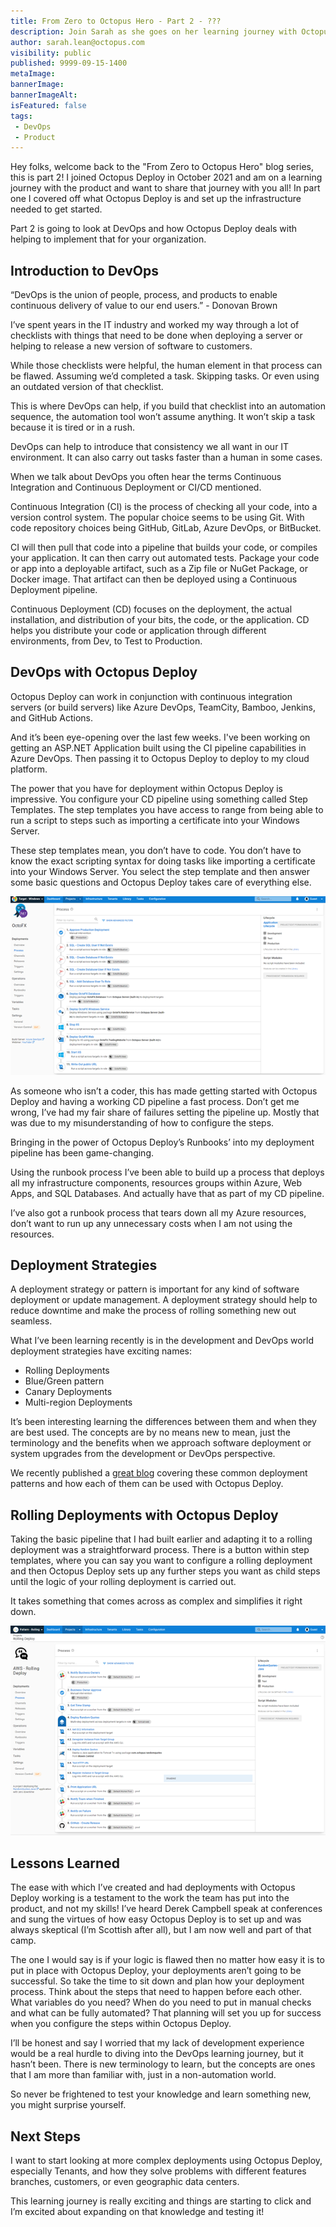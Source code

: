 ```yaml
---
title: From Zero to Octopus Hero - Part 2 - ???
description: Join Sarah as she goes on her learning journey with Octopus Deploy.
author: sarah.lean@octopus.com
visibility: public
published: 9999-09-15-1400
metaImage: 
bannerImage: 
bannerImageAlt: 
isFeatured: false
tags:
 - DevOps
 - Product
---
```


Hey folks, welcome back to the "From Zero to Octopus Hero" blog series, this is part 2!  I joined Octopus Deploy in October 2021 and am on a learning journey with the product and want to share that journey with you all!  In part one I covered off what Octopus Deploy is and set up the infrastructure needed to get started.  
 
Part 2 is going to look at DevOps and how Octopus Deploy deals with helping to implement that for your organization. 

## Introduction to DevOps
“DevOps is the union of people, process, and products to enable continuous delivery of value to our end users.” - Donovan Brown
 
I’ve spent years in the IT industry and worked my way through a lot of checklists with things that need to be done when deploying a server or helping to release a new version of software to customers.
 
While those checklists were helpful, the human element in that process can be flawed.  Assuming we’d completed a task. Skipping tasks.  Or even using an outdated version of that checklist.
 
This is where DevOps can help, if you build that checklist into an automation sequence, the automation tool won’t assume anything.  It won’t skip a task because it is tired or in a rush.
 
DevOps can help to introduce that consistency we all want in our IT environment.  It can also carry out tasks faster than a human in some cases.
 
When we talk about DevOps you often hear the terms Continuous Integration and Continuous Deployment or CI/CD mentioned.
 
Continuous Integration (CI) is the process of checking all your code, into a version control system.  The popular choice seems to be using Git.  With code repository choices being GitHub, GitLab, Azure DevOps, or BitBucket.
 
CI will then pull that code into a pipeline that builds your code, or compiles your application.  It can then carry out automated tests. Package your code or app into a deployable artifact, such as a Zip file or NuGet Package, or Docker image.  That artifact can then be deployed using a Continuous Deployment pipeline. 

Continuous Deployment (CD) focuses on the deployment, the actual installation, and distribution of your bits, the code, or the application.  CD helps you distribute your code or application through different environments, from Dev, to Test to Production. 

## DevOps with Octopus Deploy
Octopus Deploy can work in conjunction with continuous integration servers (or build servers) like Azure DevOps, TeamCity, Bamboo, Jenkins, and GitHub Actions. 
 
And it’s been eye-opening over the last few weeks. I've been working on getting an ASP.NET Application built using the CI pipeline capabilities in Azure DevOps. Then passing it to Octopus Deploy to deploy to my cloud platform.
 
The power that you have for deployment within Octopus Deploy is impressive.  You configure your CD pipeline using something called Step Templates. The step templates you have access to range from being able to run a script to steps such as importing a certificate into your Windows Server.
 
These step templates mean, you don’t have to code. You don’t have to know the exact scripting syntax for doing tasks like importing a certificate into your Windows Server. You select the step template and then answer some basic questions and Octopus Deploy takes care of everything else.

![An example of an Octopus Deploy Continuous Deployment pipeline](octopus-deployment-process.png)

As someone who isn’t a coder, this has made getting started with Octopus Deploy and having a working CD pipeline a fast process.  Don’t get me wrong, I’ve had my fair share of failures setting the pipeline up.  Mostly that was due to my misunderstanding of how to configure the steps. 

Bringing in the power of Octopus Deploy’s Runbooks’ into my deployment pipeline has been game-changing. 

Using the runbook process I’ve been able to build up a process that deploys all my infrastructure components, resources groups within Azure, Web Apps, and SQL Databases.  And actually have that as part of my CD pipeline. 

I’ve also got a runbook process that tears down all my Azure resources, don’t want to run up any unnecessary costs when I am not using the resources. 

## Deployment Strategies
A deployment strategy or pattern is important for any kind of software deployment or update management.   A deployment strategy should help to reduce downtime and make the process of rolling something new out seamless. 

What I’ve been learning recently is in the development and DevOps world deployment strategies have exciting names: 
- Rolling Deployments
- Blue/Green pattern
- Canary Deployments
- Multi-region Deployments

It’s been interesting learning the differences between them and when they are best used.  The concepts are by no means new to mean, just the terminology and the benefits when we approach software deployment or system upgrades from the development or DevOps perspective. 
 
We recently published a [great blog](https://octopus.com/blog/common-deployment-patterns-and-how-to-set-them-up-in-octopus) covering these common deployment patterns and how each of them can be used with Octopus Deploy.  

## Rolling Deployments with Octopus Deploy
Taking the basic pipeline that I had built earlier and adapting it to a rolling deployment was a straightforward process.  There is a button within step templates, where you can say you want to configure a rolling deployment and then Octopus Deploy sets up any further steps you want as child steps until the logic of your rolling deployment is carried out. 

It takes something that comes across as complex and simplifies it right down. 

![An example of an Octopus Deploy Rolling Deployment](octopus-rolling-deployment.png)
 
## Lessons Learned
The ease with which I’ve created and had deployments with Octopus Deploy working is a testament to the work the team has put into the product, and not my skills!  I’ve heard Derek Campbell speak at conferences and sung the virtues of how easy Octopus Deploy is to set up and was always skeptical (I’m Scottish after all), but I am now well and part of that camp. 
 
The one I would say is if your logic is flawed then no matter how easy it is to put in place with Octopus Deploy, your deployments aren’t going to be successful.  So take the time to sit down and plan how your deployment process.  Think about the steps that need to happen before each other. What variables do you need?  When do you need to put in manual checks and what can be fully automated?  That planning will set you up for success when you configure the steps within Octopus Deploy. 
 
I’ll be honest and say I worried that my lack of development experience would be a real hurdle to diving into the DevOps learning journey, but it hasn’t been.  There is new terminology to learn, but the concepts are ones that I am more than familiar with, just in a non-automation world. 
 
So never be frightened to test your knowledge and learn something new, you might surprise yourself.  
 
## Next Steps
I want to start looking at more complex deployments using Octopus Deploy, especially Tenants, and how they solve problems with different features branches, customers, or even geographic data centers. 
 
This learning journey is really exciting and things are starting to click and I’m excited about expanding on that knowledge and testing it!

